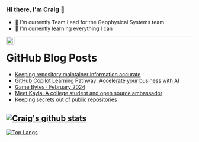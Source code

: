 ### Hi there, I'm Craig 👋

<!--
**CraigTeelFugro/CraigTeelFugro** is a ✨ _special_ ✨ repository because its `README.md` (this file) appears on your GitHub profile.

Here are some ideas to get you started:
-->

- 🔭 I’m currently Team Lead for the Geophysical Systems team
- 🌱 I’m currently learning everything I can

[<img align="left" alt="Craig Teel | LinkedIn" width="22px" src="https://cdn.jsdelivr.net/npm/simple-icons@v3/icons/linkedin.svg" />][linkedin]

---

# GitHub Blog Posts

<!-- BLOG-POST-LIST:START -->
- [Keeping repository maintainer information accurate](https://github.blog/2024-03-04-keeping-repository-maintainer-information-accurate/)
- [GitHub Copilot Learning Pathway: Accelerate your business with AI](https://github.blog/2024-03-04-github-copilot-learning-pathway-accelerate-your-business-with-ai/)
- [Game Bytes · February 2024](https://github.blog/2024-02-29-game-bytes-february-2024/)
- [Meet Kayla: A college student and open source ambassador](https://github.blog/2024-02-29-meet-kayla-a-college-student-and-open-source-ambassador/)
- [Keeping secrets out of public repositories](https://github.blog/2024-02-29-keeping-secrets-out-of-public-repositories/)
<!-- BLOG-POST-LIST:END -->

## [![Craig's github stats](https://github-readme-stats.vercel.app/api?username=craigteelfugro&show_icons=true&theme=radical)](https://github.com/anuraghazra/github-readme-stats)


[linkedin]: https://linkedin.com/in/craig-teel-b8786771
[![Top Langs](https://github-readme-stats.vercel.app/api/top-langs/?username=craigteelfugro&layout=compact)](https://github.com/anuraghazra/github-readme-stats)
